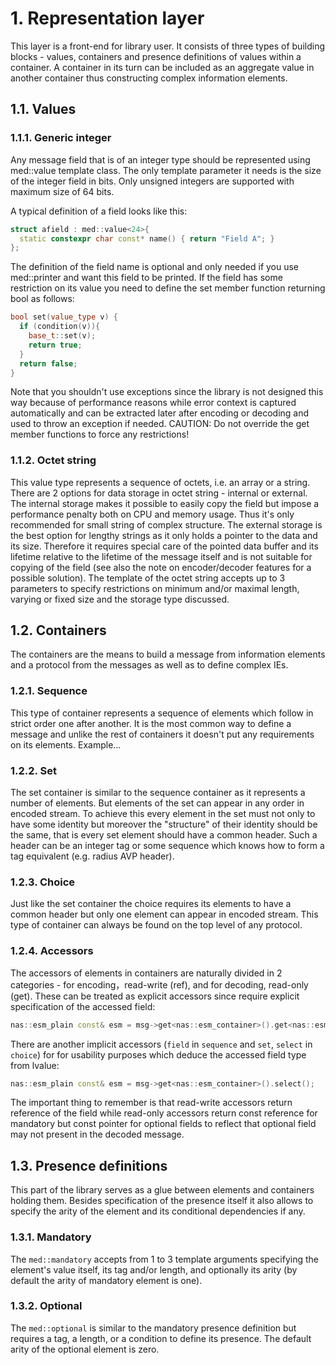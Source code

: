# 1. Representation layer
This layer is a front-end for library user. It consists of three types of building blocks - values, containers and presence definitions of values within a container. A container in its turn can be included as an aggregate value in another container thus constructing complex information elements.

## 1.1. Values
### 1.1.1. Generic integer
Any message field that is of an integer type should be represented using med::value template class. The only template parameter it needs is the size of the integer field in bits. Only unsigned integers are supported with maximum size of 64 bits.

A typical definition of a field looks like this:
```cpp
struct afield : med::value<24>{
  static constexpr char const* name() { return "Field A"; }
};
```
The definition of the field name is optional and only needed if you use med::printer and want this field to be printed.
If the field has some restriction on its value you need to define the set member function returning bool as follows:
```cpp
bool set(value_type v) {
  if (condition(v)){
    base_t::set(v);
    return true;
  }
  return false;
}
```
Note that you shouldn't use exceptions since the library is not designed this way because of performance reasons while error context is captured automatically  and can be extracted later after encoding or decoding and used to throw an exception if needed.
CAUTION: Do not override the get member functions to force any restrictions!

### 1.1.2. Octet string
This value type represents a sequence of octets, i.e. an array or a string. There are 2 options for data storage in octet string - internal or external. The internal storage makes it possible to easily copy the field but impose a performance penalty both on CPU and memory usage. Thus it's only recommended for small string of complex structure. The external storage is the best option for lengthy strings as it only holds a pointer to the data and its size. Therefore it requires special care of the pointed data buffer and its lifetime relative to the lifetime of the message itself and is not suitable for copying of the field (see also the note on encoder/decoder features for a possible solution).
The template of the octet string accepts up to 3 parameters to specify restrictions on minimum and/or maximal length, varying or fixed size and the storage type discussed.

## 1.2. Containers
The containers are the means to build a message from information elements and a protocol from the messages as well as to define complex IEs.

### 1.2.1. Sequence
This type of container represents a sequence of elements which follow in strict order one after another. It is the most common way to define a message and unlike the rest of containers it doesn't put any requirements on its elements.
Example...

### 1.2.2. Set
The set container is similar to the sequence container as it represents a number of elements. But elements of the set can appear in any order in encoded stream. To achieve this every element in the set must not only to have some identity but moreover the "structure" of their identity should be the same, that is every set element should have a common header. Such a header can be an integer tag or some sequence which knows how to form a tag equivalent (e.g. radius AVP header).

### 1.2.3. Choice
Just like the set container the choice requires its elements to have a common header but only one element can appear in encoded stream. This type of container can always be found on the top level of any protocol.

### 1.2.4. Accessors
The accessors of elements in containers are naturally divided in 2 categories - for encoding，read-write (ref), and for decoding, read-only (get). These can be treated as explicit accessors since require explicit specification of the accessed field:
```cpp
nas::esm_plain const& esm = msg->get<nas::esm_container>().get<nas::esm_plain>();
```
There are another implicit accessors (`field` in `sequence` and `set`, `select` in `choice`) for for usability purposes which deduce the accessed field type from lvalue:
```cpp
nas::esm_plain const& esm = msg->get<nas::esm_container>().select();
```

The important thing to remember is that read-write accessors return reference of the field while read-only accessors return const reference for mandatory but const pointer for optional fields to reflect that optional field may not present in the decoded message.

## 1.3. Presence definitions
This part of the library serves as a glue between elements and containers holding them. Besides specification of the presence itself it also allows to specify the arity of the element and its conditional dependencies if any.

### 1.3.1. Mandatory
The `med::mandatory` accepts from 1 to 3 template arguments specifying the element's value itself, its tag and/or length, and optionally its arity (by default the arity of mandatory element is one).

### 1.3.2. Optional
The `med::optional` is similar to the mandatory presence definition but requires a tag, a length, or a condition to define its presence. The default arity of the optional element is zero.
